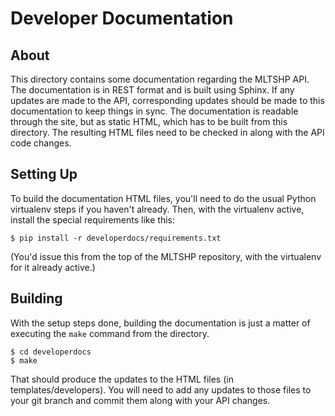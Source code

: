 # Developer Documentation

## About

This directory contains some documentation regarding the MLTSHP API. The documentation
is in REST format and is built using Sphinx. If any updates are made to the API,
corresponding updates should be made to this documentation to keep things in sync.
The documentation is readable through the site, but as static HTML, which has to be
built from this directory. The resulting HTML files need to be checked in along with
the API code changes.

## Setting Up

To build the documentation HTML files, you'll need to do the usual Python virtualenv
steps if you haven't already. Then, with the virtualenv active, install the special
requirements like this:

    $ pip install -r developerdocs/requirements.txt

(You'd issue this from the top of the MLTSHP repository, with the virtualenv for it
already active.)

## Building

With the setup steps done, building the documentation is just a matter of executing
the `make` command from the directory.

    $ cd developerdocs
    $ make

That should produce the updates to the HTML files (in templates/developers). You
will need to add any updates to those files to your git branch and commit them
along with your API changes.


